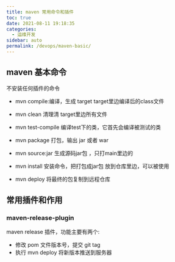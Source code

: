 ```yaml
---
title: maven 常用命令和插件
toc: true
date: 2021-08-11 19:18:35
categories: 
  - 运维开发
sidebar: auto
permalink: /devops/maven-basic/
---
```


## maven 基本命令

不安装任何插件的命令

- mvn compile:编译，生成 target target里边编译后的class文件

- mvn clean 清理清 target里边所有文件

- mvn test-compile 编译test下的类，它首先会编译被测试的类

- mvn  package 打包，输出 jar 或者 war

- mvn source:jar  生成源码jar包 ，只打main里边的

- mvn install 安装命令，把打包成jar包 放到仓库里边，可以被使用

- mvn deploy 将最终的包复制到远程仓库



## 常用插件和作用



### maven-release-plugin

maven release 插件，功能主要有两个:

- 修改  pom 文件版本号，提交 git tag
- 执行 mvn deploy 将新版本推送到服务器


